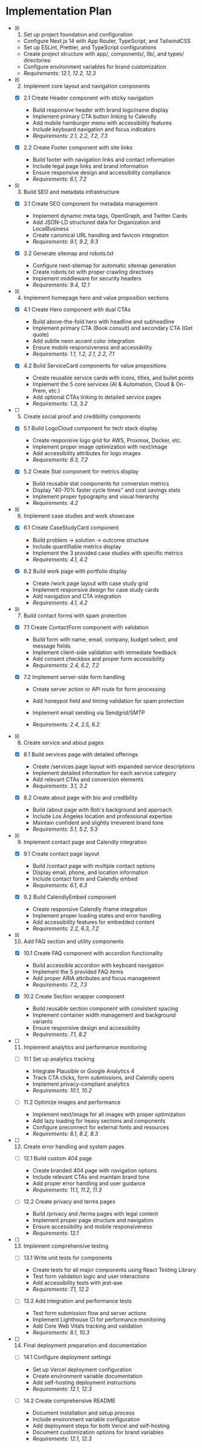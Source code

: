# Implementation Plan

- [x] 1. Set up project foundation and configuration
  - Configure Next.js 14 with App Router, TypeScript, and TailwindCSS
  - Set up ESLint, Prettier, and TypeScript configurations
  - Create project structure with app/, components/, lib/, and types/ directories
  - Configure environment variables for brand customization
  - _Requirements: 12.1, 12.2, 12.3_

- [x] 2. Implement core layout and navigation components
  - [x] 2.1 Create Header component with sticky navigation
    - Build responsive header with brand logo/name display
    - Implement primary CTA button linking to Calendly
    - Add mobile hamburger menu with accessibility features
    - Include keyboard navigation and focus indicators
    - _Requirements: 2.1, 2.2, 7.2, 7.3_

  - [x] 2.2 Create Footer component with site links
    - Build footer with navigation links and contact information
    - Include legal page links and brand information
    - Ensure responsive design and accessibility compliance
    - _Requirements: 6.1, 7.2_

- [x] 3. Build SEO and metadata infrastructure
  - [x] 3.1 Create SEO component for metadata management
    - Implement dynamic meta tags, OpenGraph, and Twitter Cards
    - Add JSON-LD structured data for Organization and LocalBusiness
    - Create canonical URL handling and favicon integration
    - _Requirements: 9.1, 9.2, 9.3_

  - [x] 3.2 Generate sitemap and robots.txt
    - Configure next-sitemap for automatic sitemap generation
    - Create robots.txt with proper crawling directives
    - Implement middleware for security headers
    - _Requirements: 9.4, 12.1_

- [x] 4. Implement homepage hero and value proposition sections
  - [x] 4.1 Create Hero component with dual CTAs
    - Build above-the-fold hero with headline and subheadline
    - Implement primary CTA (Book consult) and secondary CTA (Get quote)
    - Add subtle neon accent color integration
    - Ensure mobile responsiveness and accessibility
    - _Requirements: 1.1, 1.2, 2.1, 2.2, 7.1_

  - [x] 4.2 Build ServiceCard components for value propositions
    - Create reusable service cards with icons, titles, and bullet points
    - Implement the 5 core services (AI & Automation, Cloud & On-Prem, etc.)
    - Add optional CTAs linking to detailed service pages
    - _Requirements: 1.3, 3.2_

- [ ] 5. Create social proof and credibility components
  - [x] 5.1 Build LogoCloud component for tech stack display
    - Create responsive logo grid for AWS, Proxmox, Docker, etc.
    - Implement proper image optimization with next/image
    - Add accessibility attributes for logo images
    - _Requirements: 8.3, 7.2_

  - [x] 5.2 Create Stat component for metrics display
    - Build reusable stat components for conversion metrics
    - Display "40-70% faster cycle times" and cost savings stats
    - Implement proper typography and visual hierarchy
    - _Requirements: 4.2_

- [x] 6. Implement case studies and work showcase
  - [x] 6.1 Create CaseStudyCard component
    - Build problem → solution → outcome structure
    - Include quantifiable metrics display
    - Implement the 3 provided case studies with specific metrics
    - _Requirements: 4.1, 4.2_

  - [x] 6.2 Build work page with portfolio display
    - Create /work page layout with case study grid
    - Implement responsive design for case study cards
    - Add navigation and CTA integration
    - _Requirements: 4.1, 4.2_

- [x] 7. Build contact forms with spam protection
  - [x] 7.1 Create ContactForm component with validation
    - Build form with name, email, company, budget select, and message fields
    - Implement client-side validation with immediate feedback
    - Add consent checkbox and proper form accessibility
    - _Requirements: 2.4, 6.2, 7.2_

  - [x] 7.2 Implement server-side form handling
    - Create server action or API route for form processing
    - Add honeypot field and timing validation for spam protection
    - Implement email sending via Sendgrid/SMTP

    - _Requirements: 2.4, 2.5, 6.2_

- [x] 8. Create service and about pages
  - [x] 8.1 Build services page with detailed offerings
    - Create /services page layout with expanded service descriptions
    - Implement detailed information for each service category
    - Add relevant CTAs and conversion elements
    - _Requirements: 3.1, 3.2_

  - [x] 8.2 Create about page with bio and credibility
    - Build /about page with Rob's background and approach
    - Include Los Angeles location and professional expertise
    - Maintain confident and slightly irreverent brand tone
    - _Requirements: 5.1, 5.2, 5.3_

- [x] 9. Implement contact page and Calendly integration
  - [x] 9.1 Create contact page layout
    - Build /contact page with multiple contact options
    - Display email, phone, and location information
    - Include contact form and Calendly embed
    - _Requirements: 6.1, 6.3_

  - [x] 9.2 Build CalendlyEmbed component
    - Create responsive Calendly iframe integration
    - Implement proper loading states and error handling
    - Add accessibility features for embedded content
    - _Requirements: 2.2, 6.3, 7.2_

- [x] 10. Add FAQ section and utility components
  - [x] 10.1 Create FAQ component with accordion functionality
    - Build accessible accordion with keyboard navigation
    - Implement the 5 provided FAQ items
    - Add proper ARIA attributes and focus management
    - _Requirements: 7.2, 7.3_

  - [x] 10.2 Create Section wrapper component
    - Build reusable section component with consistent spacing
    - Implement container width management and background variants
    - Ensure responsive design and accessibility
    - _Requirements: 7.1, 8.2_

- [ ] 11. Implement analytics and performance monitoring
  - [ ] 11.1 Set up analytics tracking
    - Integrate Plausible or Google Analytics 4
    - Track CTA clicks, form submissions, and Calendly opens
    - Implement privacy-compliant analytics
    - _Requirements: 10.1, 10.2_

  - [ ] 11.2 Optimize images and performance
    - Implement next/image for all images with proper optimization
    - Add lazy loading for heavy sections and components
    - Configure preconnect for external fonts and resources
    - _Requirements: 8.1, 8.2, 8.3_

- [ ] 12. Create error handling and system pages
  - [ ] 12.1 Build custom 404 page
    - Create branded 404 page with navigation options
    - Include relevant CTAs and maintain brand tone
    - Add proper error handling and user guidance
    - _Requirements: 11.1, 11.2, 11.3_

  - [ ] 12.2 Create privacy and terms pages
    - Build /privacy and /terms pages with legal content
    - Implement proper page structure and navigation
    - Ensure accessibility and mobile responsiveness
    - _Requirements: 12.1_

- [ ] 13. Implement comprehensive testing
  - [ ] 13.1 Write unit tests for components
    - Create tests for all major components using React Testing Library
    - Test form validation logic and user interactions
    - Add accessibility tests with jest-axe
    - _Requirements: 7.1, 12.2_

  - [ ] 13.2 Add integration and performance tests
    - Test form submission flow and server actions
    - Implement Lighthouse CI for performance monitoring
    - Add Core Web Vitals tracking and validation
    - _Requirements: 8.1, 10.3_

- [ ] 14. Final deployment preparation and documentation
  - [ ] 14.1 Configure deployment settings
    - Set up Vercel deployment configuration
    - Create environment variable documentation
    - Add self-hosting deployment instructions
    - _Requirements: 12.1, 12.3_

  - [ ] 14.2 Create comprehensive README
    - Document installation and setup process
    - Include environment variable configuration
    - Add deployment steps for both Vercel and self-hosting
    - Document customization options for brand variables
    - _Requirements: 12.1, 12.3_
